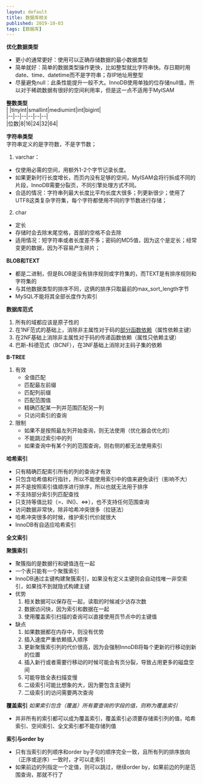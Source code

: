 ```yaml
---
layout: default
title: 数据库相关
published: 2019-10-03
tags: [数据库]
---
```

**优化数据类型**  
- 更小的通常更好：使用可以正确存储数据的最小数据类型
- 简单就好：简单的数据类型操作更快，比如整型就比字符串快。存日期时用date、time、datetime而不是字符串；存IP地址用整型
- 尽量避免null：此条性能提升一般不大。InnoDB使用单独的位存储null值，所以对于稀疏数据有很好的空间利用率，但是这一点不适用于MyISAM  

**整数类型**  
|  |tinyint|smallint|mediumint|int|bigint|  
|--|--|--|--|--|--|  
|位数|8|16|24|32|64|  

**字符串类型**  
字符串定义的是字符数，不是字节数；
1. varchar：   
- 仅使用必需的空间，用额外1-2个字节记录长度。
- 如果更新时行长度增长，而页内没有足够的空间，MyISAM会将行拆成不同的片段，InnoDB需要分裂页，不同引擎处理方式不同。
- 合适的情况：字符串列最大长度比平均长度大很多；列更新很少；使用了UTF8这类复杂字符集，每个字符都使用不同的字节数进行存储；  
2. char
- 定长
- 存储时会去除末尾空格，首部的空格不会去除
- 适用情况：短字符串或者长度差不多；密码的MD5值，因为这个是定长；经常变更的数据，因为不容易产生碎片；

**BLOB和TEXT**
- 都是二进制，但是BLOB是没有排序规则或字符集的，而TEXT是有排序规则和字符集的
- 与其他数据类型的排序不同，这俩的排序只取最前的max_sort_length字节
- MySQL不能将其全部长度作为索引  

**数据库范式**  
1. 所有的域都应该是原子性的  
2. 在1NF范式的基础上，消除非主属性对于码的<u>部分函数依赖</u>（属性依赖主键）
3. 在2NF基础上消除非主属性对于码的传递函数依赖（属性只依赖主键）
4. 巴斯-科德范式（BCNF），在3NF基础上消除对主码子集的依赖  

**B-TREE**
1. 有效
    - 全值匹配
    - 匹配最左前缀
    - 匹配列前缀
    - 匹配范围值
    - 精确匹配某一列并范围匹配另一列
    - 只访问索引的查询
2. 限制
    - 如果不是按照最左列开始查询，则无法使用（优化器会优化的）
    - 不能跳过索引中的列
    - 如果查询中有某个列的范围查询，则右侧的都无法使用索引  

**哈希索引**
- 只有精确匹配索引所有的列的查询才有效
- 只包含哈希值和行指针，所以不能使用索引中的值来避免读行（影响不大）
- 并不是按照索引值顺序进行排序，所以也就无法用于排序
- 不支持部分索引列匹配查找
- 只支持等值比较（=、IN()、<=>），也不支持任何范围查询
- 访问数据非常快，除非哈希冲突很多（拉链法）
- 哈希冲突很多的时候，维护索引代价就很大
- InnoDB有自适应哈希索引  

**全文索引**  


**聚簇索引**  
- 聚簇指的是数据行和键值连在一起
- 一个表只能有一个聚簇索引
- InnoDB通过主键构建聚簇索引，如果没有定义主键则会自动找唯一非空索引，如果找不到就隐式构建主键
- 优势  
    1. 相关数据可以保存在一起，读取的时候减少访存次数
    2. 数据访问快，因为索引和数据在一起
    3. 使用覆盖索引扫描的查询可以直接使用页节点中的主键值
- 缺点  
    1. 如果数据都在内存中，则没有优势
    2. 插入速度严重依赖插入顺序
    3. 更新聚簇索引列的代价很高，因为会强制InnoDB将每个更新的行移动到新的位置
    4. 插入新行或者需要行移动的时候可能会有页分裂，导致占用更多的磁盘空间
    5. 可能导致全表扫描变慢
    6. 二级索引可能比想象的大，因为要包含主键列
    7. 二级索引的访问需要两次查询  

**覆盖索引**
*如果索引包含（覆盖）所有要查询的字段的值，则称为覆盖索引*
- 并非所有的索引都可以成为覆盖索引，覆盖索引必须要存储索引列的值，哈希索引、空间索引、全文索引都不能存储列值  

**索引与order by**
- 只有当索引的列顺序和order by子句的顺序完全一致，且所有列的排序放向（正序或逆序）一致时，才可以走索引
- 如果前边的列指定一个定值，则可以跳过，继续order by，如果前边的列是范围查询，那就不行了  
